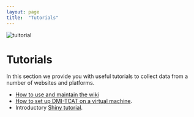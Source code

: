 ```yaml
---
layout: page
title:  "Tutorials"
---
```


![tuitorial](https://exscudo.com/blog/wp-content/uploads/2017/10/sitemap_tutorial_2.jpg)
# Tutorials

In this section we provide you with useful tutorials to collect data from a number of websites and platforms. 

* [How to use and maintain the wiki](https://github.com/Leibniz-HBI/Social-Media-Observatory/wiki/How-to-use-and-maintain-the-wiki)
* [How to set up DMI-TCAT on a virtual machine](https://github.com/Leibniz-HBI/Social-Media-Observatory/wiki/How-to-set-up-DMI-TCAT-on-a-virtual-machine).
* Introductory [Shiny tutorial](https://github.com/Leibniz-HBI/SMO-TMAS/wiki).

